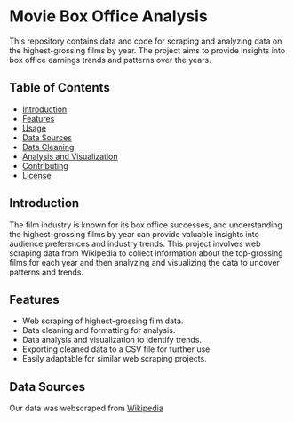 # Movie Box Office Analysis

This repository contains data and code for scraping and analyzing data on the highest-grossing films by year. The project aims to provide insights into box office earnings trends and patterns over the years.

## Table of Contents

- [Introduction](#introduction)
- [Features](#features)
- [Usage](#usage)
- [Data Sources](#data-sources)
- [Data Cleaning](#data-cleaning)
- [Analysis and Visualization](#analysis-and-visualization)
- [Contributing](#contributing)
- [License](#license)

## Introduction

The film industry is known for its box office successes, and understanding the highest-grossing films by year can provide valuable insights into audience preferences and industry trends. This project involves web scraping data from Wikipedia to collect information about the top-grossing films for each year and then analyzing and visualizing the data to uncover patterns and trends.

## Features

- Web scraping of highest-grossing film data.
- Data cleaning and formatting for analysis.
- Data analysis and visualization to identify trends.
- Exporting cleaned data to a CSV file for further use.
- Easily adaptable for similar web scraping projects.

## Data Sources

Our data was webscraped from [Wikipedia](https://en.wikipedia.org/wiki/List_of_highest-grossing_films#High-grossing_films_by_year)
